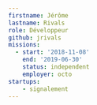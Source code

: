 ```yaml
---
firstname: Jérôme
lastname: Rivals
role: Développeur
github: jrivals
missions:
  - start: '2018-11-08'
    end: '2019-06-30'
    status: independent
    employer: octo
startups:
    - signalement
---
```

